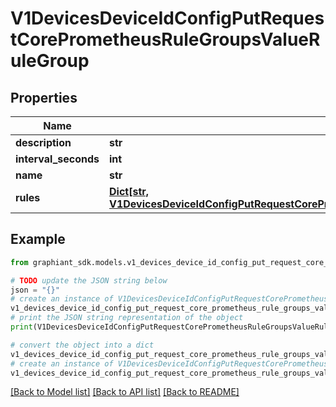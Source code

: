 # V1DevicesDeviceIdConfigPutRequestCorePrometheusRuleGroupsValueRuleGroup


## Properties

Name | Type | Description | Notes
------------ | ------------- | ------------- | -------------
**description** | **str** |  | [optional] 
**interval_seconds** | **int** |  | [optional] 
**name** | **str** |  | [optional] 
**rules** | [**Dict[str, V1DevicesDeviceIdConfigPutRequestCorePrometheusRuleGroupsValueRuleGroupRulesValue]**](V1DevicesDeviceIdConfigPutRequestCorePrometheusRuleGroupsValueRuleGroupRulesValue.md) |  | [optional] 

## Example

```python
from graphiant_sdk.models.v1_devices_device_id_config_put_request_core_prometheus_rule_groups_value_rule_group import V1DevicesDeviceIdConfigPutRequestCorePrometheusRuleGroupsValueRuleGroup

# TODO update the JSON string below
json = "{}"
# create an instance of V1DevicesDeviceIdConfigPutRequestCorePrometheusRuleGroupsValueRuleGroup from a JSON string
v1_devices_device_id_config_put_request_core_prometheus_rule_groups_value_rule_group_instance = V1DevicesDeviceIdConfigPutRequestCorePrometheusRuleGroupsValueRuleGroup.from_json(json)
# print the JSON string representation of the object
print(V1DevicesDeviceIdConfigPutRequestCorePrometheusRuleGroupsValueRuleGroup.to_json())

# convert the object into a dict
v1_devices_device_id_config_put_request_core_prometheus_rule_groups_value_rule_group_dict = v1_devices_device_id_config_put_request_core_prometheus_rule_groups_value_rule_group_instance.to_dict()
# create an instance of V1DevicesDeviceIdConfigPutRequestCorePrometheusRuleGroupsValueRuleGroup from a dict
v1_devices_device_id_config_put_request_core_prometheus_rule_groups_value_rule_group_from_dict = V1DevicesDeviceIdConfigPutRequestCorePrometheusRuleGroupsValueRuleGroup.from_dict(v1_devices_device_id_config_put_request_core_prometheus_rule_groups_value_rule_group_dict)
```
[[Back to Model list]](../README.md#documentation-for-models) [[Back to API list]](../README.md#documentation-for-api-endpoints) [[Back to README]](../README.md)


